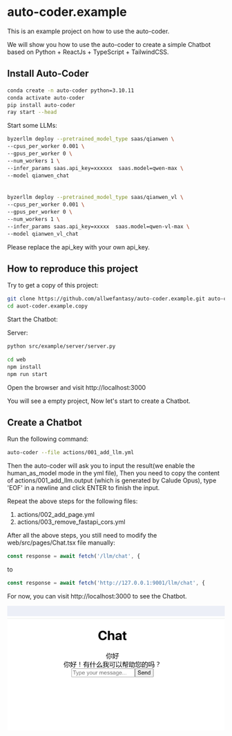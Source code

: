 # auto-coder.example

This is an example project on how to use the auto-coder.

We will show you how to use the auto-coder to create a simple Chatbot based on Python + ReactJs + TypeScript + TailwindCSS.

## Install Auto-Coder

```bash
conda create -n auto-coder python=3.10.11
conda activate auto-coder
pip install auto-coder
ray start --head
```
Start some LLMs:

```bash
byzerllm deploy --pretrained_model_type saas/qianwen \
--cpus_per_worker 0.001 \
--gpus_per_worker 0 \
--num_workers 1 \
--infer_params saas.api_key=xxxxxx  saas.model=qwen-max \
--model qianwen_chat


byzerllm deploy --pretrained_model_type saas/qianwen_vl \
--cpus_per_worker 0.001 \
--gpus_per_worker 0 \
--num_workers 1 \
--infer_params saas.api_key=xxxxx  saas.model=qwen-vl-max \
--model qianwen_vl_chat
```

Please replace the api_key with your own api_key.

## How to reproduce this project

Try to get a copy of this project:

```bash
git clone https://github.com/allwefantasy/auto-coder.example.git auto-coder.example.copy
cd auot-coder.example.copy
```

Start the Chatbot:

Server:

```bash
python src/example/server/server.py
```

```bash
cd web
npm install
npm run start
```

Open the browser and visit http://localhost:3000

You will see a empty project, Now let's start to create a Chatbot.

## Create a Chatbot

Run the following command:

```bash
auto-coder --file actions/001_add_llm.yml
```

Then the auto-coder will ask you to input the result(we enable the human_as_model mode in the yml file),
Then you need to copy the content of  actions/001_add_llm.output (which is generated by Calude Opus), 
type 'EOF' in a newline and click ENTER to finish the input.

Repeat the above steps for the following files:

1. actions/002_add_page.yml
2. actions/003_remove_fastapi_cors.yml

After all the above steps, you still need to modify the web/src/pages/Chat.tsx file manually:

```typescript
const response = await fetch('/llm/chat', {
```

to 

```typescript
const response = await fetch('http://127.0.0.1:9001/llm/chat', {
```

For now, you can visit http://localhost:3000 to see the Chatbot.

![](./images/003.png)






